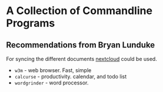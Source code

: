 A Collection of Commandline Programs
====================================


Recommendations from Bryan Lunduke
----------------------------------

For syncing the different documents [nextcloud][1] could be used.

* `w3m`         -  web browser. Fast, simple
* `calcurse`    -  productivity. calendar, and todo list
* `wordgrinder` -  word processor. 





[1]: https://nextcloud.com/
